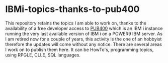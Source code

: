 # IBMi-topics-thanks-to-pub400
This repository retains the topics I am able to work on, thanks to the availability of a free developer access to [PUB400](https://pub400.com/) which is an IBM i instance running the very last available version of IBM i on a POWER9 IBM server.
As I am retired now for a couple of years, this activity is the one of an hobbyist therefore the updates will come without any notice.
There are several areas I work on to publish them here. It can be HowTo's, programming topics, using RPGLE, CLLE, SQL languages.
